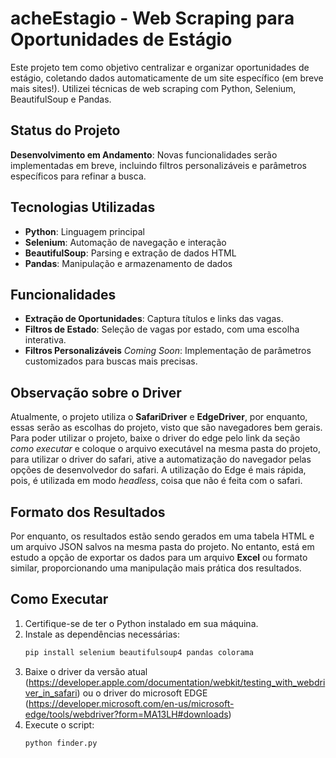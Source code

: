# acheEstagio - Web Scraping para Oportunidades de Estágio

Este projeto tem como objetivo centralizar e organizar oportunidades de estágio, coletando dados automaticamente de um site específico (em breve mais sites!). Utilizei técnicas de web scraping com Python, Selenium, BeautifulSoup e Pandas.

## Status do Projeto
**Desenvolvimento em Andamento**: Novas funcionalidades serão implementadas em breve, incluindo filtros personalizáveis e parâmetros específicos para refinar a busca.

## Tecnologias Utilizadas
- **Python**: Linguagem principal
- **Selenium**: Automação de navegação e interação
- **BeautifulSoup**: Parsing e extração de dados HTML
- **Pandas**: Manipulação e armazenamento de dados

## Funcionalidades
- **Extração de Oportunidades**: Captura títulos e links das vagas.
- **Filtros de Estado**: Seleção de vagas por estado, com uma escolha interativa.
- **Filtros Personalizáveis** *Coming Soon*: Implementação de parâmetros customizados para buscas mais precisas.

## Observação sobre o Driver

Atualmente, o projeto utiliza o **SafariDriver** e **EdgeDriver**, por enquanto, essas serão as escolhas do projeto, visto que são navegadores bem gerais. Para poder utilizar o projeto, baixe o driver do edge pelo link da seção *como executar* e coloque o arquivo executável na mesma pasta do projeto, para utilizar o driver do safari, ative a automatização do navegador pelas opções de desenvolvedor do safari. A utilização do Edge é mais rápida, pois, é utilizada em modo *headless*, coisa que não é feita com o safari.

## Formato dos Resultados
Por enquanto, os resultados estão sendo gerados em uma tabela HTML e um arquivo JSON salvos na mesma pasta do projeto. No entanto, está em estudo a opção de exportar os dados para um arquivo **Excel** ou formato similar, proporcionando uma manipulação mais prática dos resultados.

## Como Executar

1. Certifique-se de ter o Python instalado em sua máquina.
2. Instale as dependências necessárias:
   ```bash
   pip install selenium beautifulsoup4 pandas colorama
3. Baixe o driver da versão atual (https://developer.apple.com/documentation/webkit/testing_with_webdriver_in_safari) ou o driver do microsoft EDGE (https://developer.microsoft.com/en-us/microsoft-edge/tools/webdriver?form=MA13LH#downloads)
4. Execute o script:
    ```bash
    python finder.py
